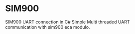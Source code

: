 # SIM900
SIM900 UART connection in C#
Simple Multi threaded UART communication with sim900 eca modulo.
